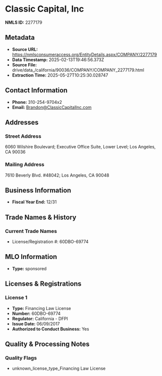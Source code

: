 # Classic Capital, Inc

**NMLS ID:** 2277179

## Metadata
- **Source URL:** https://nmlsconsumeraccess.org/EntityDetails.aspx/COMPANY/2277179
- **Data Timestamp:** 2025-02-13T19:46:56.373Z
- **Source File:** drive/data_/california/90036/COMPANY/COMPANY_2277179.html
- **Extraction Time:** 2025-05-27T10:25:30.028747

## Contact Information
- **Phone:** 310-254-9704x2
- **Email:** Brandon@ClassicCapitalInc.com

## Addresses
### Street Address
6060 Wilshire Boulevard; Executive Office Suite, Lower Level; Los Angeles, CA 90036

### Mailing Address
7610 Beverly Blvd. #48042; Los Angeles, CA 90048

## Business Information
- **Fiscal Year End:** 12/31

## Trade Names & History
### Current Trade Names
- License/Registration #: 60DBO-69774

## MLO Information
- **Type:** sponsored

## Licenses & Registrations

### License 1
- **Type:** Financing Law License
- **Number:** 60DBO-69774
- **Regulator:** California - DFPI
- **Issue Date:** 06/09/2017
- **Authorized to Conduct Business:** Yes

## Quality & Processing Notes
### Quality Flags
- unknown_license_type_Financing Law License
